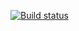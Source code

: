 [![Build status](https://ci.appveyor.com/api/projects/status/b2x6be5ahx6w5ivx?svg=true)](https://ci.appveyor.com/project/wannasludge57675/api-ci)
